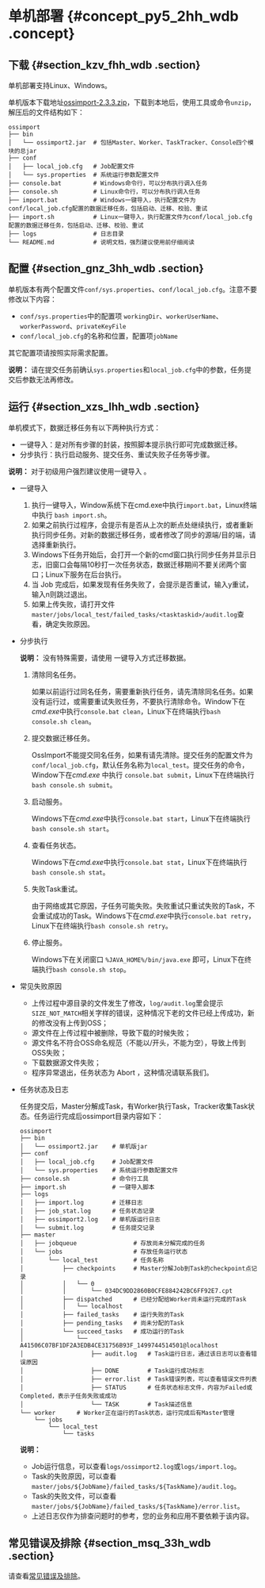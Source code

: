 # 单机部署 {#concept_py5_2hh_wdb .concept}

## 下载 {#section_kzv_fhh_wdb .section}

单机部署支持Linux、Windows。

单机版本下载地址[ossimport-2.3.3.zip](http://gosspublic.alicdn.com/ossimport/standalone/ossimport-2.3.3.zip)，下载到本地后，使用工具或命令`unzip`，解压后的文件结构如下：

```
ossimport
├── bin
│   └── ossimport2.jar  # 包括Master、Worker、TaskTracker、Console四个模块的总jar
├── conf
│   ├── local_job.cfg   # Job配置文件
│   └── sys.properties  # 系统运行参数配置文件
├── console.bat         # Windows命令行，可以分布执行调入任务
├── console.sh          # Linux命令行，可以分布执行调入任务
├── import.bat          # Windows一键导入，执行配置文件为conf/local_job.cfg配置的数据迁移任务，包括启动、迁移、校验、重试
├── import.sh           # Linux一键导入，执行配置文件为conf/local_job.cfg配置的数据迁移任务，包括启动、迁移、校验、重试
├── logs                # 日志目录
└── README.md           # 说明文档，强烈建议使用前仔细阅读
```

## 配置 {#section_gnz_3hh_wdb .section}

单机版本有两个配置文件`conf/sys.properties`、`conf/local_job.cfg`。注意不要修改以下内容：

-   `conf/sys.properties`中的配置项 `workingDir`、`workerUserName`、`workerPassword`、`privateKeyFile`
-   `conf/local_job.cfg`的名称和位置，配置项`jobName`

其它配置项请按照实际需求配置。

**说明：** 请在提交任务前确认`sys.properties`和`local_job.cfg`中的参数，任务提交后参数无法再修改。

## 运行 {#section_xzs_lhh_wdb .section}

单机模式下，数据迁移任务有以下两种执行方式：

-   一键导入：是对所有步骤的封装，按照脚本提示执行即可完成数据迁移。
-   分步执行：执行启动服务、提交任务、重试失败子任务等步骤。

**说明：** 对于初级用户强烈建议使用一键导入 。

-   一键导入
    1.  执行一键导入，Window系统下在cmd.exe中执行`import.bat`，Linux终端中执行 `bash import.sh`。
    2.  如果之前执行过程序，会提示有是否从上次的断点处继续执行，或者重新执行同步任务。对新的数据迁移任务，或者修改了同步的源端/目的端，请选择重新执行。
    3.  Windows下任务开始后，会打开一个新的cmd窗口执行同步任务并显示日志，旧窗口会每隔10秒打一次任务状态，数据迁移期间不要关闭两个窗口；Linux下服务在后台执行。
    4.  当 Job 完成后，如果发现有任务失败了，会提示是否重试，输入y重试，输入n则跳过退出。
    5.  如果上传失败，请打开文件`master/jobs/local_test/failed_tasks/<tasktaskid>/audit.log`查看，确定失败原因。
-   分步执行

    **说明：** 没有特殊需要，请使用 一键导入方式迁移数据。

    1.  清除同名任务。

        如果以前运行过同名任务，需要重新执行任务，请先清除同名任务。如果没有运行过，或需要重试失败任务，不要执行清除命令。Window下在*cmd.exe*中执行`console.bat clean`，Linux下在终端执行`bash console.sh clean`。

    2.  提交数据迁移任务。

        OssImport不能提交同名任务，如果有请先清除。提交任务的配置文件为`conf/local_job.cfg`，默认任务名称为`local_test`。提交任务的命令，Window下在*cmd.exe* 中执行 `console.bat submit`，Linux下在终端执行 `bash console.sh submit`。

    3.  启动服务。

        Windows下在*cmd.exe*中执行`console.bat start`，Linux下在终端执行`bash console.sh start`。

    4.  查看任务状态。

        Windows下在*cmd.exe*中执行`console.bat stat`，Linux下在终端执行`bash console.sh stat`。

    5.  失败Task重试。

        由于网络或其它原因，子任务可能失败。失败重试只重试失败的Task，不会重试成功的Task。Windows下在*cmd.exe*中执行`console.bat retry`，Linux下在终端执行`bash console.sh retry`。

    6.  停止服务。

        Windows下在关闭窗口 `%JAVA_HOME%/bin/java.exe` 即可，Linux下在终端执行`bash console.sh stop`。

-   常见失败原因
    -   上传过程中源目录的文件发生了修改，`log/audit.log`里会提示`SIZE_NOT_MATCH`相关字样的错误，这种情况下老的文件已经上传成功，新的修改没有上传到OSS；
    -   源文件在上传过程中被删除，导致下载的时候失败；
    -   源文件名不符合OSS命名规范（不能以/开头，不能为空），导致上传到OSS失败；
    -   下载数据源文件失败；
    -   程序异常退出，任务状态为 Abort ，这种情况请联系我们。
-   任务状态及日志

    任务提交后，Master分解成Task，有Worker执行Task，Tracker收集Task状态。任务运行完成后ossimport目录内容如下：

    ```
    ossimport
    ├── bin
    │   └── ossimport2.jar    # 单机版jar
    ├── conf
    │   ├── local_job.cfg     # Job配置文件
    │   └── sys.properties    # 系统运行参数配置文件
    ├── console.sh            # 命令行工具
    ├── import.sh             # 一键导入脚本
    ├── logs
    │   ├── import.log        # 迁移日志
    │   ├── job_stat.log      # 任务状态记录
    │   ├── ossimport2.log    # 单机版运行日志
    │   └── submit.log        # 任务提交记录
    ├── master
    │   ├── jobqueue                # 存放尚未分解完成的任务
    │   └── jobs                    # 存放任务运行状态
    │       └── local_test          # 任务名称
    │           ├── checkpoints     # Master分解Job到Task的checkpoint点记录
    │           │   └── 0
    │           │       └── 034DC9DD2860B0CFE884242BC6FF92E7.cpt
    │           ├── dispatched      # 已经分配给Worker尚未运行完成的Task
    │           │   └── localhost
    │           ├── failed_tasks    # 运行失败的Task
    │           ├── pending_tasks   # 尚未分配的Task
    │           └── succeed_tasks   # 成功运行的Task
    │               └── A41506C07BF1DF2A3EDB4CE31756B93F_1499744514501@localhost
    │                   ├── audit.log   # Task运行日志，通过该日志可以查看错误原因
    │                   ├── DONE        # Task运行成功标志
    │                   ├── error.list  # Task错误列表，可以查看错误文件列表
    │                   ├── STATUS      # 任务状态标志文件，内容为Failed或Completed，表示子任务失败或成功
    │                   └── TASK        # Task描述信息
    └── worker      # Worker正在运行的Task状态，运行完成后有Master管理
        └── jobs
            └── local_test
                └── tasks
    ```

    **说明：** 

    -   Job运行信息，可以查看`logs/ossimport2.log`或`logs/import.log`。
    -   Task的失败原因，可以查看`master/jobs/${JobName}/failed_tasks/${TaskName}/audit.log`。
    -   Task的失败文件，可以查看`master/jobs/${JobName}/failed_tasks/${TaskName}/error.list`。
    -   上述日志仅作为排查问题时的参考，您的业务和应用不要依赖于该内容。

## 常见错误及排除 {#section_msq_33h_wdb .section}

请查看[常见错误及排除](cn.zh-CN/常用工具/数据迁移工具ossimport/常见问题.md#)。

